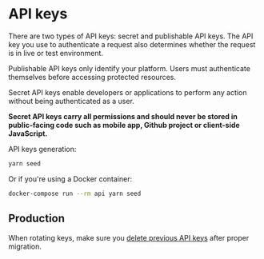 # API keys

There are two types of API keys: secret and publishable API keys. The API key you use to authenticate a request also determines whether the request is in live or test environment.

Publishable API keys only identify your platform. Users must authenticate themselves before accessing protected resources.

Secret API keys enable developers or applications to perform any action without being authenticated as a user.

**Secret API keys carry all permissions and should never be stored in public-facing code such as mobile app, Github project or client-side JavaScript.**

API keys generation:

```sh
yarn seed
```

Or if you're using a Docker container:

```sh
docker-compose run --rm api yarn seed
```

## Production

When rotating keys, make sure you [delete previous API keys](https://docs.api.stelace.com/#d3a642aa-b0c0-40dd-bd80-a804d1be5bb6) after proper migration.
